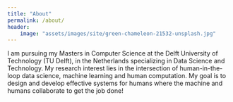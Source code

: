 ```yaml
---
title: "About"
permalink: /about/
header:
    image: "assets/images/site/green-chameleon-21532-unsplash.jpg"
---
```


I am pursuing my Masters in Computer Science at the Delft University of Technology (TU Delft), in the Netherlands specializing in Data Science and Technology. My research interest lies in the intersection of human-in-the-loop data science, machine learning and human computation. My goal is to design and develop effective systems for humans where the machine and humans collaborate to get the job done!
